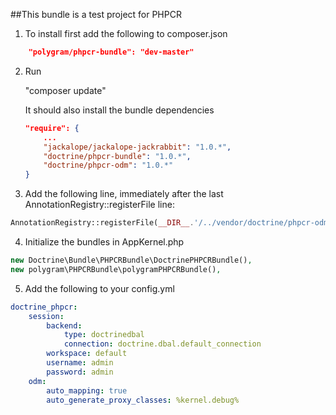 ##This bundle is a test project for PHPCR

1. To install first add the following to composer.json
```json
    "polygram/phpcr-bundle": "dev-master"
```

2. Run   

    "composer update"

    It should also install the bundle dependencies
    ```json
    "require": {
        ...
        "jackalope/jackalope-jackrabbit": "1.0.*",
        "doctrine/phpcr-bundle": "1.0.*",
        "doctrine/phpcr-odm": "1.0.*"
    }
    ```

3. Add the following line, immediately after the last AnnotationRegistry::registerFile line:
```php
AnnotationRegistry::registerFile(__DIR__.'/../vendor/doctrine/phpcr-odm/lib/Doctrine/ODM/PHPCR/Mapping/Annotations/DoctrineAnnotations.php');
```

4. Initialize the bundles in AppKernel.php
```php
new Doctrine\Bundle\PHPCRBundle\DoctrinePHPCRBundle(),
new polygram\PHPCRBundle\polygramPHPCRBundle(),
```

5. Add the following to your config.yml
```yaml
doctrine_phpcr:
    session:
        backend:
            type: doctrinedbal
            connection: doctrine.dbal.default_connection
        workspace: default
        username: admin
        password: admin
    odm:
        auto_mapping: true
        auto_generate_proxy_classes: %kernel.debug%
```